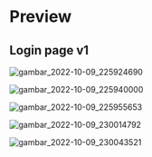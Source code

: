 <h1>Preview</h1>
<h2>Login page v1</h2>

![gambar_2022-10-09_225924690](https://user-images.githubusercontent.com/81340833/194766981-cec2e526-59f4-4110-99ab-2332a9c2483f.png)

![gambar_2022-10-09_225940000](https://user-images.githubusercontent.com/81340833/194766992-fd8a06ce-a33f-42f2-a9d7-aa1335436925.png)

![gambar_2022-10-09_225955653](https://user-images.githubusercontent.com/81340833/194767004-e553c926-59d4-4be9-94a1-d26107af577e.png)

![gambar_2022-10-09_230014792](https://user-images.githubusercontent.com/81340833/194767015-64a6c4fa-ce20-49d7-aa78-f1e8e0cda448.png)

![gambar_2022-10-09_230043521](https://user-images.githubusercontent.com/81340833/194767037-6cc350c2-a191-4960-92b3-a5314ff41b60.png)

